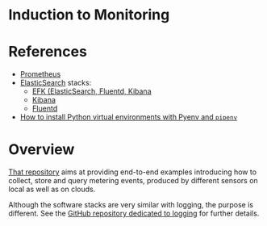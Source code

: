 Induction to Monitoring
=======================

# References
* [Prometheus](https://prometheus.io/)
* [ElasticSearch](https://elasitc.co) stacks:
  + [EFK (ElasticSearch, Fluentd, Kibana](https://docs.fluentd.org/v/0.12/articles/docker-logging-efk-compose)
  + [Kibana](https://www.elastic.co/products/kibana)
  + [Fluentd](https://www.fluentd.org/)
* [How to install Python virtual environments with Pyenv and `pipenv`](http://github.com/machine-learning-helpers/induction-python/tree/master/installation/virtual-env)

# Overview
[That repository](https://github.com/infra-helpers/induction-monitoring) aims
at providing end-to-end examples introducing how to collect, store
and query metering events, produced by different sensors
on local as well as on clouds.

Although the software stacks are very similar with logging,
the purpose is different. See the
[GitHub repository dedicated to logging](https://github.com/infra-helpers/induction-logging)
for further details.

